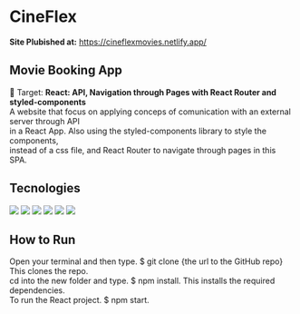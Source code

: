 # CineFlex
**Site Plubished at:** https://cineflexmovies.netlify.app/

## Movie Booking App
🎯 Target: **React: API, Navigation through Pages with React Router and styled-components**</br>
A website that focus on applying conceps of comunication with an external server through API </br>
in a React App. Also using the styled-components library to style the components,<br>
instead of a css file, and React Router to navigate through pages in this SPA.

## Tecnologies
<div> 
 <img src="https://img.shields.io/badge/React-20232A?style=for-the-badge&logo=react&logoColor=61DAFB">
 <img src="https://img.shields.io/badge/React_Router-CA4245?style=for-the-badge&logo=react-router&logoColor=white">
 <img src="https://img.shields.io/badge/React-20232A?style=for-the-badge&logo=react&logoColor=61DAFB">
 <img src="https://img.shields.io/badge/HTML5-E34F26?style=for-the-badge&logo=html5&logoColor=white">
 <img src="https://img.shields.io/badge/CSS3-1572B6?style=for-the-badge&logo=css3&logoColor=white">
 <img src="https://img.shields.io/badge/JavaScript-323330?style=for-the-badge&logo=javascript&logoColor=F7DF1E">
</div>

## How to Run
Open your terminal and then type. $ git clone {the url to the GitHub repo} This clones the repo.</br>
cd into the new folder and type. $ npm install. This installs the required dependencies.</br>
To run the React project. $ npm start.
